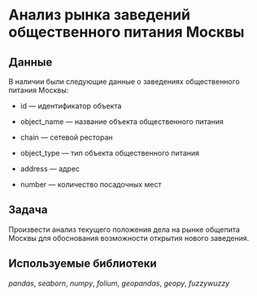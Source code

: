 # Анализ рынка заведений общественного питания Москвы


## Данные

В наличии были следующие данные о заведениях общественного питания Москвы:
- id — идентификатор объекта

- object_name — название объекта общественного питания

- chain — сетевой ресторан

- object_type — тип объекта общественного питания

- address — адрес

- number — количество посадочных мест

## Задача

Произвести анализ текущего положения дела на рынке общепита Москвы для обоснования возможности открытия нового заведения.
 
## Используемые библиотеки
*pandas*, *seaborn*, *numpy*, *folium*, *geopandas*, *geopy*, *fuzzywuzzy*
